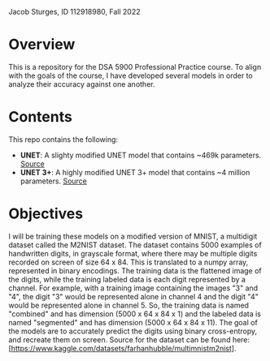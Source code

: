 Jacob Sturges, ID 112918980, Fall 2022
# Overview
This is a repository for the DSA 5900 Professional Practice course. To align with the goals of the course, I have developed several models in order to analyze their accuracy against one another. 
# Contents
This repo contains the following:
* **UNET**: A slighty modified UNET model that contains ~469k parameters. [Source](https://link.springer.com/content/pdf/10.1007/978-3-319-24574-4_28.pdf)
* **UNET 3+**: A highly modified UNET 3+ model that contains ~4 million parameters. [Source](https://ieeexplore.ieee.org/stampPDF/getPDF.jsp?tp=&arnumber=9053405&ref=aHR0cHM6Ly9pZWVleHBsb3JlLmllZWUub3JnL2Fic3RyYWN0L2RvY3VtZW50LzkwNTM0MDU=&tag=1)
# Objectives
I will be training these models on a modified version of MNIST, a multidigit dataset called the M2NIST dataset. The dataset contains 5000 examples of handwritten digits, in grayscale format, where there may be multiple digits recorded on screen of size 64 x 84. This is translated to a numpy array, represented in binary encodings. The training data is the flattened image of the digits, while the training labeled data is each digit represented by a channel. For example, with a training image containing the images "3" and "4", the digit "3" would be represented alone in channel 4 and the digit "4" would be represented alone in channel 5. So, the training data is named "combined" and has dimension (5000 x 64 x 84 x 1) and the labeled data is named "segmented" and has dimension (5000 x 64 x 84 x 11). The goal of the models are to accurately predict the digits using binary cross-entropy, and recreate them on screen. Source for the dataset can be found here: [https://www.kaggle.com/datasets/farhanhubble/multimnistm2nist].
